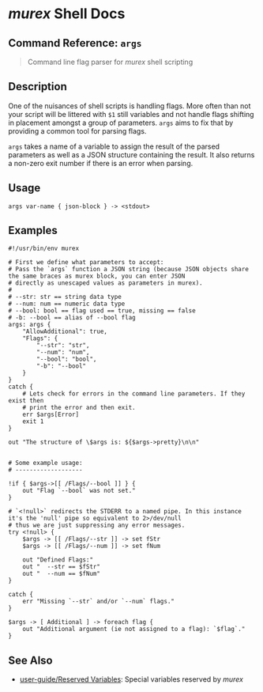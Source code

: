 # _murex_ Shell Docs

## Command Reference: `args` 

> Command line flag parser for _murex_ shell scripting

## Description

One of the nuisances of shell scripts is handling flags. More often than not
your script will be littered with `$1` still variables and not handle flags
shifting in placement amongst a group of parameters. `args` aims to fix that by
providing a common tool for parsing flags.

`args` takes a name of a variable to assign the result of the parsed parameters
as well as a JSON structure containing the result. It also returns a non-zero
exit number if there is an error when parsing.

## Usage

    args var-name { json-block } -> <stdout>

## Examples

    #!/usr/bin/env murex
    
    # First we define what parameters to accept:
    # Pass the `args` function a JSON string (because JSON objects share the same braces as murex block, you can enter JSON
    # directly as unescaped values as parameters in murex).
    #
    # --str: str == string data type
    # --num: num == numeric data type
    # --bool: bool == flag used == true, missing == false
    # -b: --bool == alias of --bool flag
    args: args {
        "AllowAdditional": true,
        "Flags": {
            "--str": "str",
            "--num": "num",
            "--bool": "bool",
            "-b": "--bool"
        }
    }
    catch {
        # Lets check for errors in the command line parameters. If they exist then
        # print the error and then exit.
        err $args[Error]
        exit 1
    }
    
    out "The structure of \$args is: ${$args->pretty}\n\n"
    
    
    # Some example usage:
    # -------------------
    
    !if { $args->[[ /Flags/--bool ]] } {
        out "Flag `--bool` was not set."
    }
    
    # `<!null>` redirects the STDERR to a named pipe. In this instance it's the 'null' pipe so equivalent to 2>/dev/null
    # thus we are just suppressing any error messages.
    try <!null> {
        $args -> [[ /Flags/--str ]] -> set fStr
        $args -> [[ /Flags/--num ]] -> set fNum
    
        out "Defined Flags:"
        out "  --str == $fStr"
        out "  --num == $fNum"
    }
    
    catch {
        err "Missing `--str` and/or `--num` flags."
    }
    
    $args -> [ Additional ] -> foreach flag {
        out "Additional argument (ie not assigned to a flag): `$flag`."
    }

## See Also

* [user-guide/Reserved Variables](../user-guide/reserved-vars.md):
  Special variables reserved by _murex_